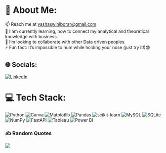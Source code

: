 # 💫 About Me:
📫 Reach me at yashaswiniborar@gmail.com<br>🌱 I am currently learning, how to connect my analytical and theoretical knowledge with business.<br>🤝 I’m looking to collaborate with other Data driven peoples.<br>⚡ Fun fact:  It’s impossible to hum while holding your nose (just try it!)😎


## 🌐 Socials:
[![LinkedIn](https://img.shields.io/badge/LinkedIn-%230077B5.svg?logo=linkedin&logoColor=white)](https://linkedin.com/in/yashaswinib27) 

# 💻 Tech Stack:
![Python](https://img.shields.io/badge/python-3670A0?style=for-the-badge&logo=python&logoColor=ffdd54) ![Canva](https://img.shields.io/badge/Canva-%2300C4CC.svg?style=for-the-badge&logo=Canva&logoColor=white) ![Matplotlib](https://img.shields.io/badge/Matplotlib-%23ffffff.svg?style=for-the-badge&logo=Matplotlib&logoColor=black) ![Pandas](https://img.shields.io/badge/pandas-%23150458.svg?style=for-the-badge&logo=pandas&logoColor=white) ![scikit-learn](https://img.shields.io/badge/scikit--learn-%23F7931E.svg?style=for-the-badge&logo=scikit-learn&logoColor=white) ![MySQL](https://img.shields.io/badge/mysql-%2300000f.svg?style=for-the-badge&logo=mysql&logoColor=white) ![SQLite](https://img.shields.io/badge/sqlite-%2307405e.svg?style=for-the-badge&logo=sqlite&logoColor=white) ![NumPy](https://img.shields.io/badge/numpy-%23013243.svg?style=for-the-badge&logo=numpy&logoColor=white) ![FastAPI](https://img.shields.io/badge/FastAPI-005571?style=for-the-badge&logo=fastapi) ![Tableau](https://img.shields.io/badge/Tableau-%23FF6F61.svg?style=for-the-badge&logo=Tableau&logoColor=white) ![Power BI](https://img.shields.io/badge/Power%20BI-%230078D4.svg?style=for-the-badge&logo=Power%20BI&logoColor=white)



### ✍️ Random Quotes
![](https://quotes-github-readme.vercel.app/api?type=horizontal&theme=radical)
